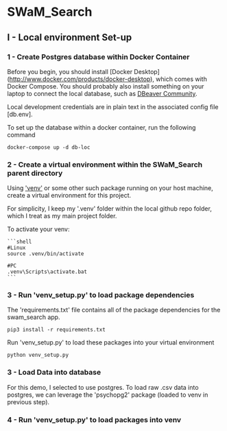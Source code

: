 # SWaM_Search #

## I - Local environment Set-up ##

### 1 - Create Postgres database within Docker Container ###

Before you begin, you should install [Docker Desktop] (http://www.docker.com/products/docker-desktop), which comes with Docker Compose.  You should probably also install something on your laptop to connect the local database, such as [DBeaver Community](https://dbeaver.io).

Local development credentials are in plain text in the associated config file [db.env].

To set up the database within a docker container, run the following command

```shell
docker-compose up -d db-loc
```

### 2 - Create a virtual environment within the SWaM_Search parent directory ###

Using ['venv'](https://docs.python.org/3/library/venv.html) or some other such package running on your host machine, create a virtual environment for this project.

For simplicity, I keep my '.venv' folder within the local github repo folder, which I treat as my main project folder.

To activate your venv:

    ```shell
    #Linux
    source .venv/bin/activate

    #PC
    .venv\Scripts\activate.bat
    ```

### 3 - Run 'venv_setup.py' to load package dependencies ###


The 'requirements.txt' file contains all of the package dependencies for the swam_search app.

```shell
pip3 install -r requirements.txt
```

Run 'venv_setup.py' to load these packages into your virtual environment

```shell
python venv_setup.py
```

### 3 - Load Data into database ###

For this demo, I selected to use postgres.  To load raw .csv data into postgres, we can leverage the 'psychopg2' package (loaded to venv in previous step).



### 4 - Run 'venv_setup.py' to load packages into venv

